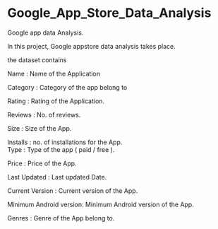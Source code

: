 # Google_App_Store_Data_Analysis
Google app data Analysis.

In this project, Google appstore data analysis takes place.

the dataset contains 

Name                : Name of the Application

Category            : Category of the app belong to

Rating              : Rating of the Application.

Reviews             : No. of reviews.

Size                : Size of the App.

Installs            : no. of installations for the App.
\
Type                : Type of the app ( paid / free ).

Price               : Price of the App.

Last Updated        : Last updated Date.

Current Version     : Current version of the App.

Minimum Android version: Minimum Android version of the App.

Genres                 : Genre of the App belong to.
